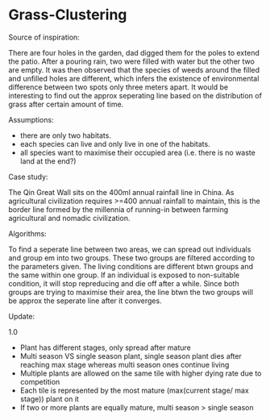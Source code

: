# Grass-Clustering

Source of inspiration:

There are four holes in the garden, dad digged them for the poles to extend the patio. After a pouring rain, two were filled with water but the other two are empty. It was then observed that the species of weeds around the filled and unfilled holes are different, which infers the existence of environmental difference between two spots only three meters apart. It would be interesting to find out the approx seperating line based on the distribution of grass after certain amount of time. 

Assumptions:
- there are only two habitats.
- each species can live and only live in one of the habitats.
- all species want to maximise their occupied area (i.e. there is no waste land at the end?)

Case study:

The Qin Great Wall sits on the 400ml annual rainfall line in China. As agricultural civilization requires >=400 annual rainfall to maintain, this is the border line formed by the millennia of running-in between farming agricultural and nomadic civilization.

Algorithms:

To find a seperate line between two areas, we can spread out individuals and group em into two groups. These two groups are filtered according to the parameters given. The living conditions are different btwn groups and the same within one group. If an individual is exposed to non-suitable condition, it will stop repreducing and die off after a while. Since both groups are trying to maximise their area, the line btwn the two groups will be approx the seperate line after it converges.

Update:

1.0
- Plant has different stages, only spread after mature
- Multi season VS single season plant, single season plant dies after reaching max stage whereas multi season ones continue living
- Multiple plants are allowed on the same tile with higher dying rate due to competition
- Each tile is represented by the most mature (max(current stage/ max stage)) plant on it
- If two or more plants are equally mature, multi season > single season